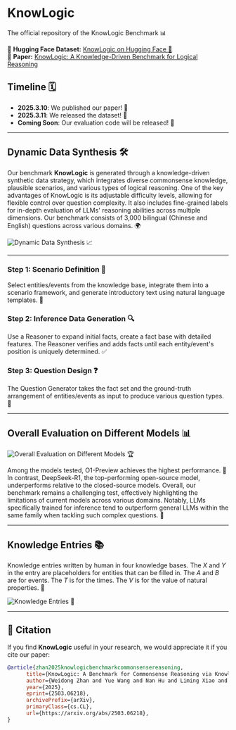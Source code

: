 # KnowLogic 
The official repository of the KnowLogic Benchmark 📊  

🔗 **Hugging Face Dataset:** [KnowLogic on Hugging Face 🤗](https://huggingface.co/datasets/Pokerwf/KnowLogic)  
📄 **Paper:** [KnowLogic: A Knowledge-Driven Benchmark for Logical Reasoning](https://arxiv.org/pdf/2503.06218)  


## Timeline 🗓️  
- **2025.3.10**: We published our paper! 📄  
- **2025.3.11**: We released the dataset! 🎉  
- **Coming Soon**: Our evaluation code will be released! 🚀  

---

## Dynamic Data Synthesis 🛠️  

Our benchmark **KnowLogic** is generated through a knowledge-driven synthetic data strategy, which integrates diverse commonsense knowledge, plausible scenarios, and various types of logical reasoning. One of the key advantages of KnowLogic is its adjustable difficulty levels, allowing for flexible control over question complexity. It also includes fine-grained labels for in-depth evaluation of LLMs' reasoning abilities across multiple dimensions. Our benchmark consists of 3,000 bilingual (Chinese and English) questions across various domains. 🌍  

![Dynamic Data Synthesis](https://github.com/pokerwf/KnowLogic/blob/main/images/Overall.jpg) 📈  

---

### **Step 1: Scenario Definition** 📝  
Select entities/events from the knowledge base, integrate them into a scenario framework, and generate introductory text using natural language templates. 🧩  

### **Step 2: Inference Data Generation** 🔍  
Use a Reasoner to expand initial facts, create a fact base with detailed features. The Reasoner verifies and adds facts until each entity/event's position is uniquely determined. ✅  

### **Step 3: Question Design** ❓  
The Question Generator takes the fact set and the ground-truth arrangement of entities/events as input to produce various question types. 🎯  

---

## Overall Evaluation on Different Models 📊  
![Overall Evaluation on Different Models](https://github.com/pokerwf/KnowLogic/blob/main/image/evaluation.jpg) 🏆  

Among the models tested, O1-Preview achieves the highest performance. 🥇 In contrast, DeepSeek-R1, the top-performing open-source model, underperforms relative to the closed-source models. Overall, our benchmark remains a challenging test, effectively highlighting the limitations of current models across various domains. Notably, LLMs specifically trained for inference tend to outperform general LLMs within the same family when tackling such complex questions. 🤔  

---

## Knowledge Entries 📚  
Knowledge entries written by human in four knowledge bases. The $X$ and $Y$ in the entry are placeholders for entities that can be filled in. The $A$ and $B$ are for events. The $T$ is for the times. The $V$ is for the value of natural properties. 🌟  

![Knowledge Entries](https://github.com/pokerwf/KnowLogic/blob/main/image/knowledge_entity.jpg) 📖  

--- 

## 📑 Citation  
If you find **KnowLogic** useful in your research, we would appreciate it if you cite our paper:  

```bibtex
@article{zhan2025knowlogicbenchmarkcommonsensereasoning,
      title={KnowLogic: A Benchmark for Commonsense Reasoning via Knowledge-Driven Data Synthesis}, 
      author={Weidong Zhan and Yue Wang and Nan Hu and Liming Xiao and Jingyuan Ma and Yuhang Qin and Zheng Li and Yixin Yang and Sirui Deng and Jinkun Ding and Wenhan Ma and Rui Li and Weilin Luo and Qun Liu and Zhifang Sui},
      year={2025},
      eprint={2503.06218},
      archivePrefix={arXiv},
      primaryClass={cs.CL},
      url={https://arxiv.org/abs/2503.06218}, 
}
